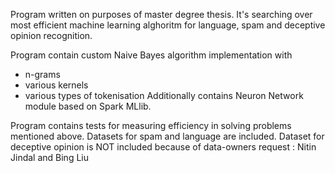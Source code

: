 Program written on purposes of master degree thesis. It's searching over most efficient machine learning alghoritm for language, spam and deceptive opinion recognition. 

Program contain custom Naive Bayes algorithm implementation with 
- n-grams 
- various kernels
- various types of tokenisation
Additionally contains Neuron Network module based on Spark MLlib.

Program contains tests for measuring efficiency in solving problems mentioned above. Datasets for spam and language are included. Dataset for deceptive opinion is NOT included because of data-owners request : Nitin Jindal and Bing Liu
